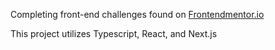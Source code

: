 Completing front-end challenges found on [Frontendmentor.io](https://www.frontendmentor.io/challenges)

This project utilizes Typescript, React, and Next.js
